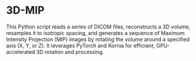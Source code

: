 # 3D-MIP
This Python script reads a series of DICOM files, reconstructs a 3D volume, resamples it to isotropic spacing, and generates a sequence of Maximum Intensity Projection (MIP) images by rotating the volume around a specified axis (X, Y, or Z). It leverages PyTorch and Kornia for efficient, GPU-accelerated 3D rotation and processing.
